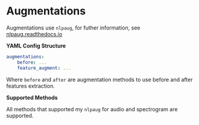 # Augmentations

Augmentations use `nlpaug`, for futher information, see [nlpaug.readthedocs.io](nlpaug.readthedocs.io)

**YAML Config Structure**

```yaml
augmentations:
    before: ...
    feature_augment: ...
```

Where `before` and `after` are augmentation methods to use before and after features extraction.

**Supported Methods**

All methods that supported my `nlpaug` for audio and spectrogram are supported.